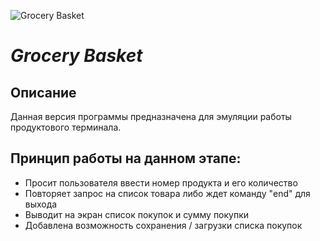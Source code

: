 ![Grocery Basket](https://cdn3.iconfinder.com/data/icons/cat-power-premium/120/cat_cart-256.png)
# *Grocery Basket*
## Описание
Данная версия программы предназначена для эмуляции 
работы продуктового терминала.
## Принцип работы на данном этапе:
* Просит пользователя ввести номер продукта и его количество
* Повторяет запрос на список товара либо ждет команду "end" для выхода
* Выводит на экран список покупок и сумму покупки
* Добавлена возможность сохранения / загрузки списка покупок
